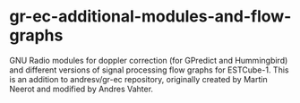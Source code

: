 # gr-ec-additional-modules-and-flow-graphs
GNU Radio modules for doppler correction (for GPredict and Hummingbird) and different versions of signal processing flow graphs for ESTCube-1.
This is an addition to andresv/gr-ec repository, originally created by Martin Neerot and modified by Andres Vahter.
